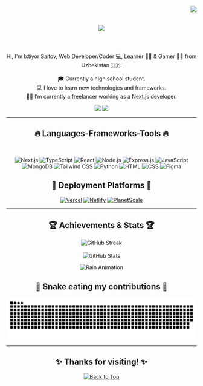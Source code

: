 <!-- profile view count -->
<img align="right" src="https://komarev.com/ghpvc/?username=sanidhyy">

<!-- introduction -->
<h1 align="center">
  <a href="https://git.io/typing-svg">
    <img src="https://readme-typing-svg.herokuapp.com/?lines=Hi+There!+👋;+I'm+Ixtiyor!;&center=true&font=Righteous&size=35">
  </a>
</h1>

<br />
<!-- about me -->
<p align="center">
  Hi, I'm Ixtiyor Saitov, Web Developer/Coder 💻, Learner 👨‍💻 & Gamer 🦸‍♂️ from Uzbekistan 🇺🇿.
  <br />
  <br />
  🎓 Currently a high school student.
  <br />
  💻 I love to learn new technologies and frameworks.
  <br />
  🧑‍💼 I’m currently a freelancer working as a Next.js developer.
  <br />
</p>

<!-- social handles -->
<div align="center"> 
  <a href="mailto:misterikh209@gmail.com"><img src="https://img.shields.io/badge/-Gmail-%23333?style=for-the-badge&logo=gmail&logoColor=white" target="_blank"></a>
  <a href="https://www.linkedin.com/in/ixtiyor-saitov-449856332" target="_blank"><img src="https://img.shields.io/badge/-LinkedIn-%230077B5?style=for-the-badge&logo=linkedin&logoColor=white" target="_blank"></a> 
</div>

<hr />

<!-- skills -->
<h2 align="center">🔥 Languages-Frameworks-Tools 🔥</h2>
<br />
<p align="center">
  <img src="https://skillicons.dev/icons?i=nextjs" alt="Next.js" width="50px" height="50px" />
  <img src="https://skillicons.dev/icons?i=typescript" alt="TypeScript" width="50px" height="50px" />
  <img src="https://skillicons.dev/icons?i=react" alt="React" width="50px" height="50px" />
  <img src="https://skillicons.dev/icons?i=nodejs" alt="Node.js" width="50px" height="50px" />
  <img src="https://skillicons.dev/icons?i=express" alt="Express.js" width="50px" height="50px" />
  <img src="https://skillicons.dev/icons?i=javascript" alt="JavaScript" width="50px" height="50px" />
  <img src="https://skillicons.dev/icons?i=mongodb" alt="MongoDB" width="50px" height="50px" />
  <img src="https://skillicons.dev/icons?i=tailwind" alt="Tailwind CSS" width="50px" height="50px" />
  <img src="https://skillicons.dev/icons?i=python" alt="Python" width="50px" height="50px" />
  <img src="https://skillicons.dev/icons?i=html" alt="HTML" width="50px" height="50px" />
  <img src="https://skillicons.dev/icons?i=css" alt="CSS" width="50px" height="50px" />
  <img src="https://skillicons.dev/icons?i=figma" alt="Figma" width="50px" height="50px" />
</p>

<!-- deployment -->
<h2 align="center">🚀 Deployment Platforms 🚀</h2>
<p align="center">
  <a href="https://vercel.com" target="_blank"><img src="https://skillicons.dev/icons?i=vercel" alt="Vercel" width="50px" height="50px"></a>
  <a href="https://netlify.com" target="_blank"><img src="https://skillicons.dev/icons?i=netlify" alt="Netlify" width="50px" height="50px"></a>
  <a href="https://planetscale.com" target="_blank"><img src="https://skillicons.dev/icons?i=planetscale" alt="PlanetScale" width="50px" height="50px"></a>
</p>

<hr />


<!-- achievements -->
<h2 align="center">🏆 Achievements & Stats 🏆</h2>
<p align="center">
  <img src="https://github-readme-streak-stats.herokuapp.com/?user=ixtiyor&theme=radical&hide_border=true" alt="GitHub Streak" />
  <br />
  <br />
  <img src="https://github-readme-stats.vercel.app/api?username=ixtiyor&show_icons=true&theme=radical&hide_border=true" alt="GitHub Stats" />
</p>


<p align="center">
  <img src="https://github.com/IxtiyorRainAnimation.gif" alt="Rain Animation" />
</p>


<!-- snake graph -->
<div align="center">
  <h2>🐍 Snake eating my contributions 🐍</h2>
  <picture>
    <source media="(prefers-color-scheme: dark)" srcset="https://github.com/sanidhyy/sanidhyy/blob/output/github-contribution-grid-snake-dark.svg" />
    <source media="(prefers-color-scheme: light), (prefers-color-scheme: no-preference)" srcset="https://github.com/sanidhyy/sanidhyy/blob/output/github-contribution-grid-snake.svg" />
    <img src="https://github.com/sanidhyy/sanidhyy/blob/output/github-contribution-grid-snake.svg" alt="github-snake" />
  </picture>
</div>

<hr />

<!-- animation footer -->
<h2 align="center">✨ Thanks for visiting! ✨</h2>
<p align="center">
  <a href="#top">
    <img src="https://img.shields.io/badge/Back%20to%20Top-1abc9c?style=for-the-badge" alt="Back to Top" />
  </a>
</p>
